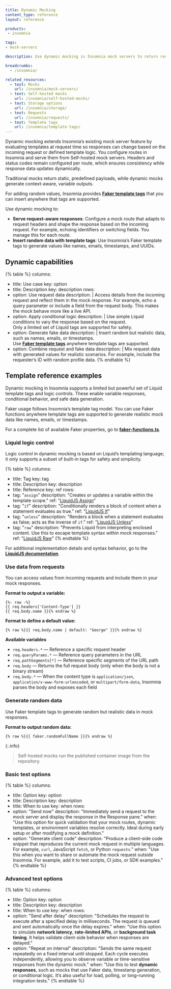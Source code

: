 ```yaml
---
title: Dynamic Mocking
content_type: reference
layout: reference

products:
 - insomnia

tags:
- mock-servers

description: Use dynamic mocking in Insomnia mock servers to return request-aware responses and realistic mock data with self-hosted mocks.

breadcrumbs:
  - /insomnia/

related_resources:
  - text: Mocks
    url: /insomnia/mock-servers/
  - text: Self-hosted mocks
    url: /insomnia/self-hosted-mocks/
  - text: Storage options
    url: /insomnia/storage/
  - text: Requests
    url: /insomnia/requests/
  - text: Template tags
    url: /insomnia/template-tags/     
---
```


Dynamic mocking extends Insomnia’s existing mock server feature by evaluating templates at request time so responses can change based on the incoming request or defined template logic. You configure routes in Insomnia and serve them from Self-hosted mock servers. Headers and status codes remain configured per route, which ensures consistency while response data updates dynamically.

Traditional mocks return static, predefined payloads, while dynamic mocks generate context-aware, variable outputs.

For adding random values, Insomnia provides [**Faker template tags**](/insomnia/template-tags/) that you can insert anywhere that tags are supported.

Use dynamic mocking to:
- **Serve request-aware responses**: Configure a mock route that adapts to request headers and shape the response based on the incoming request. For example, echoing identifiers or switching fields. You manage this for each route.
- **Insert random data with template tags**: Use Insomnia’s Faker template tags to generate values like names, emails, timestamps, and UUIDs.

## Dynamic capabilities

<!-- vale off -->
{% table %}
columns:
  - title: Use case
    key: option
  - title: Description
    key: description
rows:
  - option: Use request data
    description: |
      Access details from the incoming request and reflect them in the mock response. For example, echo a query parameter or include a field from the request body. 
      This makes the mock behave more like a live API.
  - option: Apply conditional logic
    description: |
      Use simple Liquid conditions to vary the response based on the request.  
      Only a limited set of Liquid tags are supported for safety.
  - option: Generate fake data
    description: |
      Insert random but realistic data, such as names, emails, or timestamps.  
      Use [**Faker template tags**](/insomnia/template-tags/) anywhere template tags are supported.  
  - option: Combine request and fake data
    description: |
      Mix request data with generated values for realistic scenarios. For example, include the requester’s ID with random profile data.
{% endtable %}
<!-- vale on -->

## Template reference examples

Dynamic mocking in Insomnia supports a limited but powerful set of Liquid template tags and logic controls. These enable variable responses, conditional behavior, and safe data generation.

Faker usage follows Insomnia’s template tag model. You can use Faker functions anywhere template tags are supported to generate realistic mock data like names, emails, or timestamps.

For a complete list of available Faker properties, go to [**faker-functions.ts**](https://github.com/Kong/insomnia/blob/develop/packages/insomnia/src/templating/faker-functions.ts).

### Liquid logic control

Logic control in dynamic mocking is based on Liquid’s templating language; it only supports a subset of built-in tags for safety and simplicity.

<!-- vale off -->
{% table %}
columns:
  - title: Tag
    key: tag
  - title: Description
    key: description
  - title: Reference
    key: ref
rows:
  - tag: "`assign`"
    description: "Creates or updates a variable within the template scope."
    ref: "[LiquidJS Assign](https://liquidjs.com/zh-cn/tags/assign.html)"
  - tag: "`if`"
    description: "Conditionally renders a block of content when a statement evaluates as true."
    ref: "[LiquidJS If](https://liquidjs.com/zh-cn/tags/if.html)"
  - tag: "`unless`"
    description: "Renders a block when a statement evaluates as false; acts as the inverse of `if`."
    ref: "[LiquidJS Unless](https://liquidjs.com/zh-cn/tags/unless.html)"
  - tag: "`raw`"
    description: "Prevents Liquid from interpreting enclosed content. Use this to escape template syntax within mock responses."
    ref: "[LiquidJS Raw](https://liquidjs.com/zh-cn/tags/raw.html)"
{% endtable %}
<!-- vale on -->

For additional implementation details and syntax behavior, go to the [**LiquidJS documentation**](https://liquidjs.com/zh-cn/).

### Use data from requests

You can access values from incoming requests and include them in your mock responses.

**Format to output a variable:**

```liquid
{%- raw -%}
{{ req.headers['Content-Type'] }}
{{ req.body.name }}{% endraw %}
```

**Format to define a default value:**

```liquid
{% raw %}{{ req.body.name | default: "George" }}{% endraw %}
```

**Available variables**

- `req.headers.*` — Reference a specific request header  
- `req.queryParams.*` — Reference query parameters in the URL  
- `req.pathSegments[*]` — Reference specific segments of the URL path  
- `req.body` — Returns the full request body (only when the body is not a binary stream)  
- `req.body.*` — When the content type is `application/json`, `application/x-www-form-urlencoded`, or `multipart/form-data`, Insomnia parses the body and exposes each field  

### Generate random data

Use Faker template tags to generate random but realistic data in mock responses.

**Format to output random data:**

```liquid
{% raw %}{{ faker.randomFullName }}{% endraw %}
```

{:.info}
> Self-hosted mocks run the published container image from the repository.

### Basic test options

{% table %}
columns:
  - title: Option
    key: option
  - title: Description
    key: description
  - title: When to use
    key: when
rows:
  - option: "Send now"
    description: "Immediately send a request to the mock server and display the response in the Response pane."
    when: "Use this option for quick validation that your mock routes, dynamic templates, or environment variables resolve correctly. Ideal during early setup or after modifying a mock definition."
  - option: "Generate client code"
    description: "Produce a client-side code snippet that reproduces the current mock request in multiple languages. For example, `curl`, JavaScript `fetch`, or Python `requests`."
    when: "Use this when you want to share or automate the mock request outside Insomnia. For example, add it to test scripts, CI jobs, or SDK examples."
{% endtable %}

### Advanced test options

{% table %}
columns:
  - title: Option
    key: option
  - title: Description
    key: description
  - title: When to use
    key: when
rows:
  - option: "Send after delay"
    description: "Schedules the request to execute after a specified delay in milliseconds. The request is queued and sent automatically once the delay expires."
    when: "Use this option to simulate **network latency**, **rate-limited APIs**, or **background task timing**. It helps validate client-side behavior when responses are delayed."
  - option: "Repeat on interval"
    description: "Sends the same request repeatedly on a fixed interval until stopped. Each cycle executes independently, allowing you to observe variable or time-sensitive responses from the dynamic mock."
    when: "Use this to test **dynamic responses**, such as mocks that use Faker data, timestamp generation, or conditional logic. It’s also useful for load, polling, or long-running integration tests."
{% endtable %}